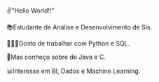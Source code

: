 ✌"Hello World!!"

📚Estudante de Análise e Desenvolvimento de Sis.

👩🏽‍💻Gosto de trabalhar com Python e SQL.

🧠Mas conheço sobre de Java e C.

📊Interesse em BI, Dados e Machine Learning.

